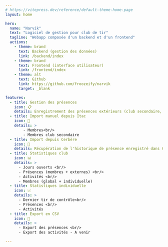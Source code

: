 ```yaml
---
# https://vitepress.dev/reference/default-theme-home-page
layout: home

hero:
  name: "Narvik"
  text: "Logiciel de gestion pour club de tir"
  tagline: "Webapp composée d'un backend et d'un frontend"
  actions:
    - theme: brand
      text: Backend (gestion des données)
      link: /backend/index
    - theme: brand
      text: Frontend (interface utilisateur)
      link: /frontend/index
    - theme: alt
      text: Github
      link: https://github.com/froozeify/narvik
      target: _blank

features:
  - title: Gestion des présences
    icon: 📋
    details: Enregistrement des présences extérieurs (club secondaire, découverte, initiation).
  - title: Import manuel depuis Itac
    icon: 📝
    details: >
        - Membres<br/>
        - Membres club secondaire
  - title: Import depuis Cerbère
    icon: 📝
    details: Récupération de l'historique de présence enregistré dans Cerbère.
  - title: Statistiques club
    icon: 📊
    details: >
      - Jours ouverts <br/>
      - Présences (membres + externes) <br/>
      - Activités <br/>
      - Membres (global + individuelle)
  - title: Statistiques individuelle
    icon: 📈
    details: >
      - Dernier tir de contrôle<br/>
      - Présences <br/>
      - Activités
  - title: Export en CSV
    icon: 📁
    details: >
      - Export des présences <br/>
      - Export des activités - A venir

---
```


